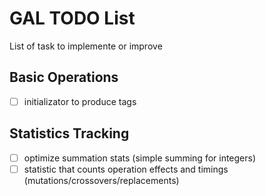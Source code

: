 # GAL TODO List

List of task to implemente or improve

## Basic Operations
 - [ ] initializator to produce tags

## Statistics Tracking
 - [ ] optimize summation stats (simple summing for integers)
 - [ ] statistic that counts operation effects and timings (mutations/crossovers/replacements)